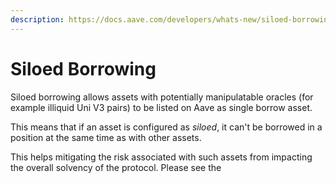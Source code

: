 ```yaml
---
description: https://docs.aave.com/developers/whats-new/siloed-borrowing
---
```


# Siloed Borrowing

Siloed borrowing allows assets with potentially manipulatable oracles (for example illiquid Uni V3 pairs) to be listed on Aave as single borrow asset.

This means that if an asset is configured as _siloed_, it can't be borrowed in a position at the same time as with other assets.

This helps mitigating the risk associated with such assets from impacting the overall solvency of the protocol. Please see the&#x20;

